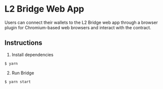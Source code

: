 # L2 Bridge Web App


Users can connect their wallets to the L2 Bridge web app through a browser plugin for Chromium-based web browsers and interact with the contract.
## Instructions

1. Install dependencies

```bash
$ yarn
```

2. Run Bridge

```bash
$ yarn start
```